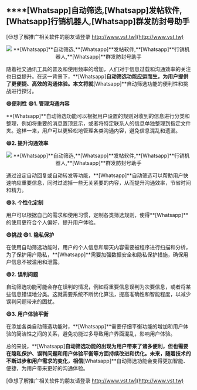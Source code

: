## ****[Whatsapp]**自动筛选,**[Whatsapp]**发帖软件,**[Whatsapp]**行销机器人,**[Whatsapp]**群发防封号助手**

[😍想了解推广相关软件的朋友请登录 http://www.vst.tw](http://www.vst.tw)

 <center><img src="https://vst.tw/MP4/tuiguang/png/4.png" alt="**[Whatsapp]**自动筛选,**[Whatsapp]**发帖软件,**[Whatsapp]**行销机器人,**[Whatsapp]**群发防封号助手"></center>

随着社交通讯工具的普及和使用频率的增加，人们对于信息过载和沟通效率的关注也日益提升。在这一背景下，**[Whatsapp]**自动筛选功能应运而生，为用户提供了更便捷、高效的沟通体验。本文将就**[Whatsapp]**自动筛选功能的便利性和挑战进行探讨。

**😄便利性**
**😄1. 管理沟通内容**

**[Whatsapp]**自动筛选功能可以根据用户设置的规则对收到的信息进行分类和整理，例如将重要的消息置顶显示，或者将特定联系人的信息单独整理到指定文件夹。这样一来，用户可以更轻松地管理各类沟通内容，避免信息混乱和遗漏。

**😄2. 提升沟通效率**

 <center><img src="https://vst.tw/MP4/tuiguang/png/3.png" alt="**[Whatsapp]**自动筛选,**[Whatsapp]**发帖软件,**[Whatsapp]**行销机器人,**[Whatsapp]**群发防封号助手"></center>

通过设定自动回复或自动转发等功能，**[Whatsapp]**自动筛选可以帮助用户快速响应重要信息，同时过滤掉一些无关紧要的内容，从而提升沟通效率，节省时间和精力。

**😄3. 个性化定制**

用户可以根据自己的需求和使用习惯，定制各类筛选规则，使得**[Whatsapp]**的使用更符合个人偏好，提升用户体验。

**😄挑战**
**😄1. 隐私保护**

在使用自动筛选功能时，用户的个人信息和聊天内容需要被程序进行扫描和分析，为了保护用户隐私，**[Whatsapp]**需要加强数据安全和隐私保护措施，确保用户信息不被滥用和泄露。

**😄2. 误判问题**

自动筛选功能可能会存在误判的情况，例如将重要信息误判为次要信息，或者将某些信息错误地分类。这就需要系统不断优化算法，提高准确性和智能程度，以减少误判问题带来的困扰。

**😄3. 用户体验平衡**

在添加各类自动筛选功能时，**[Whatsapp]**需要仔细平衡功能的增加和用户体验的简洁性之间的关系，避免功能过多导致用户界面混乱，影响用户体验。

总的来说，**[Whatsapp]**自动筛选功能的出现为用户带来了诸多便利，但也需要在隐私保护、误判问题和用户体验平衡等方面持续改进和优化。未来，随着技术的不断进步和用户需求的变化，相信**[Whatsapp]**自动筛选功能会变得更加智能、便捷，为用户带来更好的沟通体验。

[😍想了解推广相关软件的朋友请登录 http://www.vst.tw](http://www.vst.tw)



